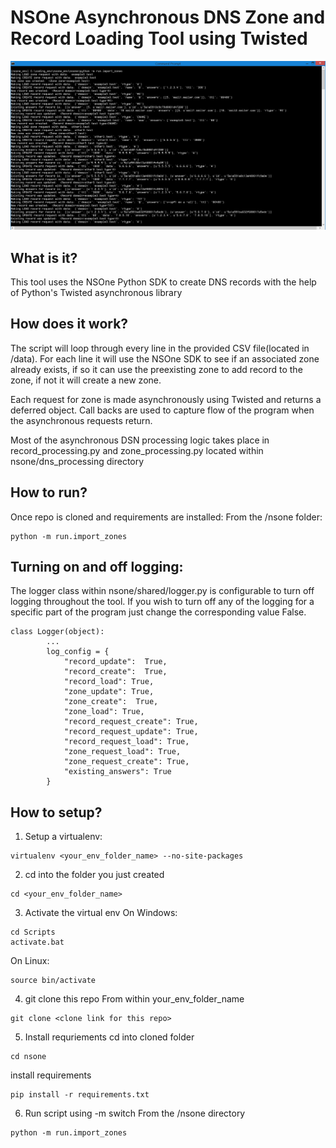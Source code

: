 # NSOne Asynchronous DNS Zone and Record Loading Tool using Twisted
![ScreenShot](https://raw.githubusercontent.com/humanalgorithm/nsone/master/nsone_screenshot.png)

## What is it? 
This tool uses the NSOne Python SDK to create DNS records with the help of Python's Twisted asynchronous library

## How does it work? 
The script will loop through every line in the provided CSV file(located in /data). For each line it will use the NSOne SDK to see if an associated zone already exists, if so it can use the preexisting zone to add record to the zone, if not it will create a new zone. 

Each request for zone is made asynchronously using Twisted and returns a deferred object. Call backs are used to capture flow of the program when the asynchronous requests return.  

Most of the asynchronous DSN processing logic takes place in record_processing.py and zone_processing.py located within nsone/dns_processing directory

## How to run?
Once repo is cloned and requirements are installed:
From the /nsone folder:
```
python -m run.import_zones
```

## Turning on and off logging:
The logger class within nsone/shared/logger.py is configurable to turn off logging throughout the tool. If you wish to turn off any of the logging for a specific part of the program just change the corresponding value False. 
```
class Logger(object):
        ...
        log_config = {
            "record_update":  True,
            "record_create":  True,
            "record_load": True,
            "zone_update": True,
            "zone_create":  True,
            "zone_load": True,
            "record_request_create": True,
            "record_request_update": True,
            "record_request_load": True,
            "zone_request_load": True,
            "zone_request_create": True,
            "existing_answers": True
        }
```


## How to setup? 

1) Setup a virtualenv:
```
virtualenv <your_env_folder_name> --no-site-packages
```
2) cd into the folder you just created
```
cd <your_env_folder_name>
```
3) Activate the virtual env
On Windows:
```
cd Scripts
activate.bat
```
On Linux:
```
source bin/activate
```

4) git clone this repo
From within your_env_folder_name
```
git clone <clone link for this repo>
```

5) Install requriements
cd into cloned folder
```
cd nsone
```
install requirements
```
pip install -r requirements.txt
```

6) Run script using -m switch
From the /nsone directory
```
python -m run.import_zones
```
